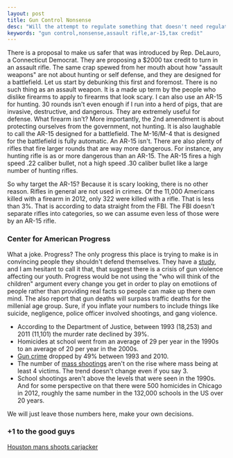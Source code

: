```yaml
---
layout: post
title: Gun Control Nonsense
desc: "Will the attempt to regulate something that doesn't need regulation ever stop?"
keywords: "gun control,nonsense,assault rifle,ar-15,tax credit"
---
```


There is a proposal to make us safer that was introduced by Rep. DeLauro, a Connecticut Democrat.  They are proposing a $2000 tax credit to turn in an assault rifle.  The same crap spewed from her mouth about how "assault weapons" are not about hunting or self defense, and they are designed for a battlefield.  Let us start by debunking this first and foremost.  There is no such thing as an assault weapon.  It is a made up term by the people who dislike firearms to apply to firearms that look scary.  I can also use an AR-15 for hunting.  30 rounds isn't even enough if I run into a herd of pigs, that are invasive, destructive, and dangerous.  They are extremely useful for defense.  What firearm isn't?  More importantly, the 2nd amendment is about protecting ourselves from the government, not hunting.  It is also laughable to call the AR-15 designed for a battlefield.  The M-16/M-4 that is designed for the battlefield is fully automatic.  An AR-15 isn't.  There are also plenty of rifles that fire larger rounds that are way more dangerous.  For instance, any hunting rifle is as or more dangerous than an AR-15.  The AR-15 fires a high speed .22 caliber bullet, not a high speed .30 caliber bullet like a large number of hunting rifles.

So why target the AR-15?  Because it is scary looking, there is no other reason.  Rifles in general are not used in crimes.  Of the 11,000 Americans killed with a firearm in 2012, only 322 were killed with a rifle.  That is less than 3%.  That is according to data straight from the FBI.  The FBI doesn't separate rifles into categories, so we can assume even less of those were by an AR-15 rifle.

### Center for American Progress

What a joke.  Progress?  The only progress this place is trying to make is in convincing people they shouldn't defend themselves.  They have a [study](https://cdn.americanprogress.org/wp-content/uploads/2014/02/CAP-Youth-Gun-Violence-report.pdf), and I am hesitant to call it that, that suggest there is a crisis of gun violence affecting our youth.  Progress would be not using the "who will think of the children" argument every change you get in order to play on emotiions of people rather than providing real facts so people can make up there own mind.  The also report that gun deaths will surpass traffic deaths for the millenial age group.  Sure, if you inflate your numbers to include things like suicide, negligence, police officer involved shootings, and gang violence.

+ According to the Department of Justice, between 1993 (18,253) and 2011 (11,101) the murder rate declined by 39%.
+ Homicides at school went from an average of 29 per year in the 1990s to an average of 20 per year in the 2000s.
+ [Gun crime](http://www.pewsocialtrends.org/2013/05/07/gun-homicide-rate-down-49-since-1993-peak-public-unaware/) dropped by 49% between 1993 and 2010.
+ The number of [mass shootings](http://nymag.com/scienceofus/2014/06/mass-shootings-arent-on-the-rise.html) aren't on the rise where mass being at least 4 victims.  The trend doesn't change even if you say 3.
+ School shootings aren't above the levels that were seen in the 1990s.  And for some perspective on that there were 500 homicides in Chicago in 2012, roughly the same number in the 132,000 schools in the US over 20 years.

We will just leave those numbers here, make your own decisions.

### +1 to the good guys
[Houston mans shoots carjacker](http://abc13.com/news/hpd-man-shoots-kills-would-be-carjacker-in-downtown-houston/688523/)
